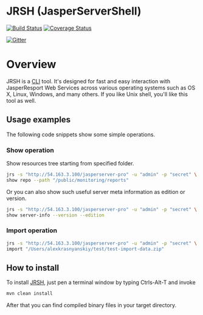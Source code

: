 JRSH (JasperServerShell)
=====================================
[![Build Status](https://travis-ci.org/Krasnyanskiy/jrs-command-line-tool.svg?branch=master)](https://travis-ci.org/Krasnyanskiy/jrs-command-line-tool) [![Coverage Status](https://img.shields.io/coveralls/Krasnyanskiy/jrs-command-line-tool.svg)](https://coveralls.io/r/Krasnyanskiy/jrs-command-line-tool?branch=master)

[![Gitter](https://badges.gitter.im/Join%20Chat.svg)](https://gitter.im/Krasnyanskiy/jrs-command-line-tool?utm_source=badge&utm_medium=badge&utm_campaign=pr-badge&utm_content=body_badge)

# Overview

JRSH is a [CLI](https://en.wikipedia.org/wiki/Command-line_interface) tool. It's designed for fast and easy interaction with JasperResport Web Services across various operating systems such as OS X, Linux, Windows, and many others. If you like Unix shell, you'll like this tool as well.

## Usage examples

The following code snippets show some simple operations.

### Show operation

Show resources tree starting from specified folder.
```bash
jrs -s "http://54.163.3.100/jasperserver-pro" -u "admin" -p "secret" \
show repo --path "/public/monitoring/reports"
```
Or you can also show such useful server meta information as edition or version.

```bash
jrs -s "http://54.163.3.100/jasperserver-pro" -u "admin" -p "secret" \
show server-info --version --edition
```

### Import operation

```bash
jrs -s "http://54.163.3.100/jasperserver-pro" -u "admin" -p "secret" \
import "/Users/alexkrasnyanskiy/test/test-import-data.zip"
```

## How to install

To install [JRSH](https://github.com/Krasnyanskiy/jrs-command-line-tool), just pen a terminal window by typing Ctrls-Alt-T and invoke
```java
mvn clean install
```
After that you can find compiled binary files in your target directory.
